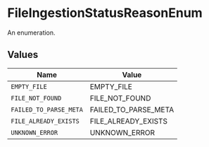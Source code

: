 # FileIngestionStatusReasonEnum

An enumeration.


## Values

| Name                   | Value                  |
| ---------------------- | ---------------------- |
| `EMPTY_FILE`           | EMPTY_FILE             |
| `FILE_NOT_FOUND`       | FILE_NOT_FOUND         |
| `FAILED_TO_PARSE_META` | FAILED_TO_PARSE_META   |
| `FILE_ALREADY_EXISTS`  | FILE_ALREADY_EXISTS    |
| `UNKNOWN_ERROR`        | UNKNOWN_ERROR          |